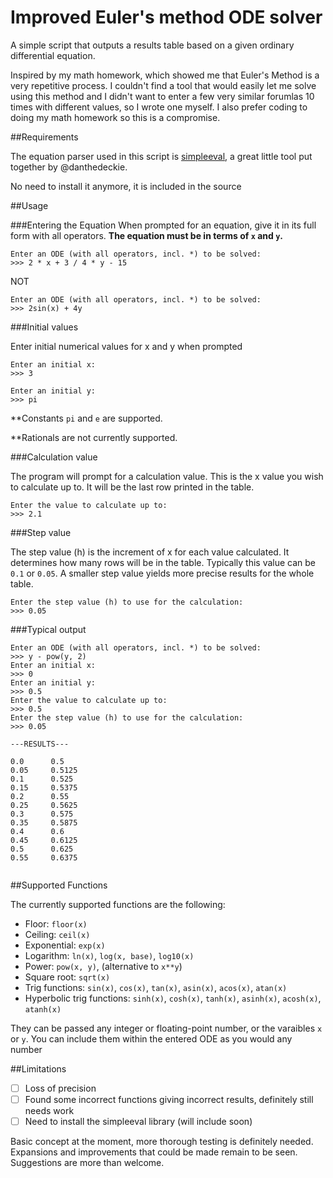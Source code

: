 Improved Euler's method ODE solver
======================

A simple script that outputs a results table based on a given ordinary differential equation.

Inspired by my math homework, which showed me that Euler's Method is a very repetitive process.  I couldn't find a tool that would easily let me solve using this method and I didn't want to enter a few very similar forumlas 10 times with different values, so I wrote one myself. I also prefer coding to doing my math homework so this is a compromise.

##Requirements

The equation parser used in this script is [simpleeval](https://github.com/danthedeckie/simpleeval), a great little tool put together by @danthedeckie. 

No need to install it anymore, it is included in the source


##Usage

###Entering the Equation
When prompted for an equation, give it in its full form with all operators. **The equation must be in terms of `x` and `y`.**

```
Enter an ODE (with all operators, incl. *) to be solved: 
>>> 2 * x + 3 / 4 * y - 15
```
NOT

```
Enter an ODE (with all operators, incl. *) to be solved: 
>>> 2sin(x) + 4y
```

###Initial values

Enter initial numerical values for x and y when prompted

```
Enter an initial x: 
>>> 3

Enter an initial y: 
>>> pi
```

**Constants `pi` and `e` are supported.

**Rationals are not currently supported.

###Calculation value

The program will prompt for a calculation value. This is the x value you wish to calculate up to. It will be the last row printed in the table.

```
Enter the value to calculate up to: 
>>> 2.1
```

###Step value

The step value (h) is the increment of x for each value calculated. It determines how many rows will be in the table. Typically this value can be `0.1` or `0.05`. A smaller step value yields more precise results for the whole table.

```
Enter the step value (h) to use for the calculation: 
>>> 0.05
```
###Typical output
```
Enter an ODE (with all operators, incl. *) to be solved: 
>>> y - pow(y, 2)
Enter an initial x: 
>>> 0
Enter an initial y: 
>>> 0.5
Enter the value to calculate up to: 
>>> 0.5
Enter the step value (h) to use for the calculation:
>>> 0.05

---RESULTS---

0.0 	 0.5
0.05 	 0.5125
0.1 	 0.525
0.15 	 0.5375
0.2 	 0.55
0.25 	 0.5625
0.3 	 0.575
0.35 	 0.5875
0.4 	 0.6
0.45 	 0.6125
0.5 	 0.625
0.55 	 0.6375


```

##Supported Functions

The currently supported functions are the following:

- Floor: `floor(x)`
- Ceiling: `ceil(x)`
- Exponential: `exp(x)`
- Logarithm: `ln(x)`, `log(x, base)`, `log10(x)`
- Power: `pow(x, y)`, (alternative to `x**y`)
- Square root: `sqrt(x)`
- Trig functions: `sin(x)`, `cos(x)`, `tan(x)`, `asin(x)`, `acos(x)`, `atan(x)`
- Hyperbolic trig functions: `sinh(x)`, `cosh(x)`, `tanh(x)`, `asinh(x)`, `acosh(x)`, `atanh(x)`

They can be passed any integer or floating-point number, or the varaibles `x` or `y`. You can include them within the entered ODE as you would any number


##Limitations

- [ ] Loss of precision
- [ ] Found some incorrect functions giving incorrect results, definitely still needs work
- [ ] Need to install the simpleeval library (will include soon)

Basic concept at the moment, more thorough testing is definitely needed. Expansions and improvements that could be made remain to be seen. Suggestions are more than welcome.
